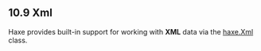 ## 10.9 Xml

Haxe provides built-in support for working with **XML** data via the [haxe.Xml](http://api.haxe.org/Xml.html) class.
